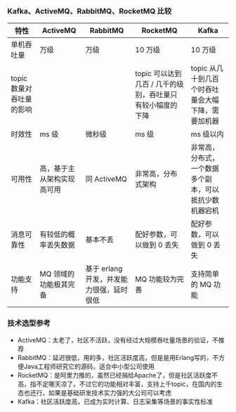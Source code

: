 ### Kafka、ActiveMQ、RabbitMQ、RocketMQ 比较

| 特性                     | ActiveMQ                   | RabbitMQ                                 | RocketMQ                                                  | Kafka                                                  |
| ------------------------ | -------------------------- | ---------------------------------------- | --------------------------------------------------------- | ------------------------------------------------------ |
| 单机吞吐量               | 万级                       | 万级                                     | 10 万级                                                   | 10 万级                                                |
| topic 数量对吞吐量的影响 |                            |                                          | topic 可以达到几百 / 几千的级别，吞吐量只有较小幅度的下降 | topic 从几十到几百个时吞吐量会大幅下降，需要加机器     |
| 时效性                   | ms 级                      | 微秒级                                   | ms 级                                                     | ms 级以内                                              |
| 可用性                   | 高，基于主从架构实现高可用 | 同 ActiveMQ                              | 非常高，分布式架构                                        | 非常高，分布式，一个数据多个副本，可以抵抗少数机器宕机 |
| 消息可靠性               | 有较低的概率丢失数据       | 基本不丢                                 | 配好参数，可以做到 0 丢失                                 | 配好参数，可以做到 0 丢失                              |
| 功能支持                 | MQ 领域的功能极其完备      | 基于 erlang 开发，并发能力很强，延时很低 | MQ 功能较为完善                                           | 支持简单的 MQ 功能                                     |

### 技术选型参考

- ActiveMQ：太老了，社区不活跃，没有经过大规模吞吐量场景的验证，不推荐
- RabbitMQ：延迟很低，用的多，社区活跃度高，但是是用Erlang写的，不方便Java工程师研究它的源码，适合中小型公司使用
- RocketMQ：是阿里力推的，虽然已经捐给Apache了，但是社区活跃度不高，指不定哪天凉了。不过它的功能相对丰富，支持上千topic，在国内的生态也还行，如果是基础研发技术实力强的大公司可以考虑
- Kafka：社区活跃度高，已成为实时计算、日志采集等场景的事实性标准